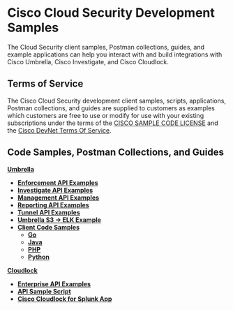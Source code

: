 # Cisco Cloud Security Development Samples

The Cloud Security client samples, Postman collections, guides, and example applications can help you interact with and build integrations with Cisco Umbrella, Cisco Investigate, and Cisco Cloudlock.

## Terms of Service

The Cisco Cloud Security development client samples, scripts, applications, Postman collections, and guides are supplied to customers as examples which customers are free to use or modify for use with your existing subscriptions under the terms of the [CISCO SAMPLE CODE LICENSE](https://github.com/CiscoDevNet/cloud-security/blob/master/LICENSE) and the [Cisco DevNet Terms Of Service](https://developer.cisco.com/site/license/terms-and-conditions/).

## Code Samples, Postman Collections, and Guides

[**Umbrella**](https://github.com/CiscoDevNet/cloud-security/tree/master/Umbrella)
* [**Enforcement API Examples**](https://github.com/CiscoDevNet/cloud-security/tree/master/Umbrella/PostmanExamples/EnforcementAPI)
* [**Investigate API Examples**](https://github.com/CiscoDevNet/cloud-security/tree/master/Umbrella/PostmanExamples/InvestigateAPI)
* [**Management API Examples**](https://github.com/CiscoDevNet/cloud-security/tree/master/Umbrella/PostmanExamples/ManagementAPIs)
* [**Reporting API Examples**](https://github.com/CiscoDevNet/cloud-security/tree/master/Umbrella/PostmanExamples/ReportingAPI)
* [**Tunnel API Examples**](https://github.com/CiscoDevNet/cloud-security/tree/master/Umbrella/PostmanExamples/TunnelAPI)
* [**Umbrella S3 -> ELK Example**](https://github.com/CiscoDevNet/cloud-security/tree/master/Umbrella/Reporting/S3%20ELK%20Example)
* [**Client Code Samples**](https://github.com/CiscoDevNet/cloud-security/tree/master/Umbrella/client-samples/README.md)
  * [**Go**](https://github.com/CiscoDevNet/cloud-security/tree/master/Umbrella/client-samples/golang/)
  * [**Java**](https://github.com/CiscoDevNet/cloud-security/tree/master/Umbrella/client-samples/java/)
  * [**PHP**](https://github.com/CiscoDevNet/cloud-security/tree/master/Umbrella/client-samples/php/)
  * [**Python**](https://github.com/CiscoDevNet/cloud-security/tree/master/Umbrella/client-samples/python/)

[**Cloudlock**](https://github.com/CiscoDevNet/cloud-security/tree/master/Cloudlock)
* [**Enterprise API Examples**](https://github.com/CiscoDevNet/cloud-security/tree/master/Cloudlock/PostmanExamples)
* [**API Sample Script**](https://github.com/CiscoDevNet/cloud-security/tree/master/Cloudlock/Sample%20Scripts)
* [**Cisco Cloudlock for Splunk App**](https://github.com/CiscoDevNet/cloud-security/tree/master/Cloudlock/Splunk/Cisco%20Cloudlock%20Splunk%20App)
